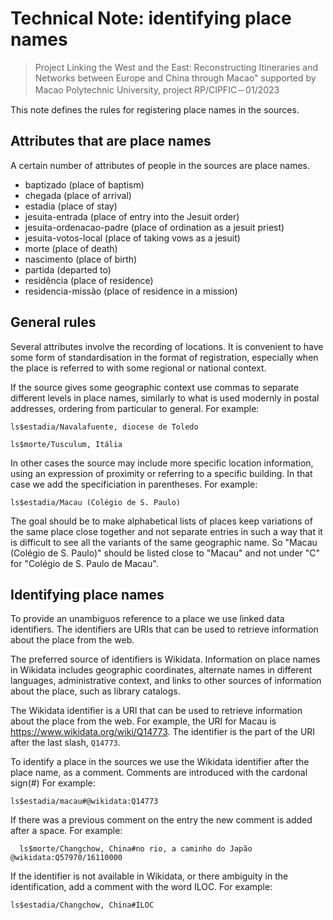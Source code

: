 # Technical Note: identifying place names
> Project Linking the West and the East: Reconstructing Itineraries and Networks between Europe and China through Macao" supported by Macao Polytechnic University, project RP/CIPFIC－01/2023

This note defines the rules for registering place names in the sources.


## Attributes that are place names

A certain number of attributes of
people in the sources are place names.

* baptizado (place of baptism)
* chegada (place of arrival)
* estadia (place of stay)
* jesuita-entrada (place of entry into the Jesuit order)
* jesuita-ordenacao-padre (place of ordination as a jesuit priest)
* jesuita-votos-local (place of taking vows as a jesuit)
* morte (place of death)
* nascimento (place of birth)
* partida (departed to)
* residência (place of residence)
* residencia-missão (place of residence in a mission)

## General rules

Several attributes involve the recording of locations. It is convenient to have some form of standardisation in the format of registration, especially when the place is referred to with some regional or national context.

If the source gives some geographic context use commas to separate different levels in place names, similarly to what is used modernly in postal addresses, ordering from particular to general. For example:

    ls$estadia/Navalafuente, diocese de Toledo

    ls$morte/Tusculum, Itália

In other cases the source may include more specific location information, using an expression of proximity or referring to a specific building. In that case we add the specificiation in parentheses. For example:

    ls$estadia/Macau (Colégio de S. Paulo)


The goal should be to make alphabetical lists of places keep variations of the same place close together and not separate entries in such a way that it is difficult to see all the variants of the same geographic name. So "Macau (Colégio de S. Paulo)" should be listed close to "Macau" and not under "C" for "Colégio de S. Paulo de Macau".


## Identifying place names

To provide an unambiguos reference to a place we use linked data identifiers. The identifiers are URIs that can be used to retrieve information about the place from the web.

The preferred source of identifiers is
Wikidata. Information on place names in Wikidata includes geographic coordinates, alternate names in different languages, administrative context, and links to other sources of information about the place, such as library catalogs.

The Wikidata identifier is a URI that can be used to retrieve information about the place from the web. For example, the URI for Macau is <https://www.wikidata.org/wiki/Q14773>. The identifier is the part of the URI after the last slash, `Q14773`.

To identify a place in the sources we use the Wikidata identifier after the place name, as a comment. Comments are introduced with the cardonal sign(#) For example:

    ls$estadia/macau#@wikidata:Q14773

If there was a previous comment on the entry the new comment is added after a space. For example:

      ls$morte/Changchow, China#no rio, a caminho do Japão @wikidata:Q57970/16110000

If the identifier is not available in Wikidata, or there
ambiguity in the identification, add a comment with the word ILOC. For example:

    ls$estadia/Changchow, China#ILOC



